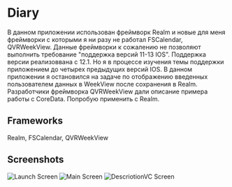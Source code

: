 # Diary
В данном приложении использован фреймворк Realm и новые для меня фреймворки с которыми я ни разу не работал FSCalendar, QVRWeekView. Данные фреймворки к сожалению не позволяют выполнить требование "поддержка версий 11-13 IOS". Поддержка версии реализоввана с 12.1. Но я в процессе изучения темы поддержки приложением до четырех предыдущих версий IOS. В данном приложении я остановился на задаче по отображению введенных пользователем данных в WeekView после сохранения в Realm. Разработчики фреймворка QVRWeekView дали описание примера работы с CoreData. Попробую применить с Realm.

## Frameworks
Realm, FSCalendar, QVRWeekView

## Screenshots

![Launch Screen](https://github.com/Alexander-Sobolev/Diary/blob/main/Diary/Screenshots/Scrieenshot01.png?raw=true)
![Main Screen](https://github.com/Alexander-Sobolev/Diary/blob/main/Diary/Screenshots/Screenshot02.png?raw=true)
![DescriotionVC Screen](https://github.com/Alexander-Sobolev/Diary/blob/main/Diary/Screenshots/Screenshot03.png?raw=true)
